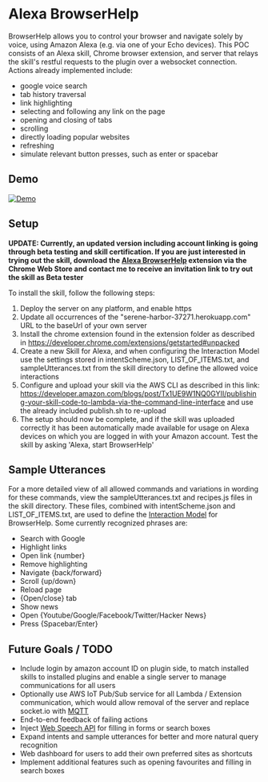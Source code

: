 # Alexa BrowserHelp

BrowserHelp allows you to control your browser and navigate solely by voice, using Amazon Alexa (e.g. via one of your Echo devices). This POC consists of an Alexa skill, Chrome browser extension, and server that relays the skill's restful requests to the plugin over a websocket connection. Actions already implemented include:
- google voice search
- tab history traversal
- link highlighting
- selecting and following any link on the page
- opening and closing of tabs	
- scrolling
- directly loading popular websites
- refreshing
- simulate relevant button presses, such as enter or spacebar

## Demo
[![Demo](https://github.com/BerioFlow/BrowserHelp/blob/master/images/demo.png)](https://www.youtube.com/watch?v=zGn1Kkma1p4)


## Setup

**UPDATE: Currently, an updated version including account linking is going through beta testing and skill certification. If you are just interested in trying out the skill, download the [Alexa BrowserHelp](https://chrome.google.com/webstore/detail/alexa-browserhelp/jjjjekfmojknabiflakbmnmapkkmefbe) extension via the Chrome Web Store and contact me to receive an invitation link to try out the skill as Beta tester**

To install the skill, follow the following steps:
1. Deploy the server on any platform, and enable https
2. Update all occurrences of the "serene-harbor-37271.herokuapp.com" URL to the baseUrl of your own server
3. Install the chrome extension found in the extension folder as described in https://developer.chrome.com/extensions/getstarted#unpacked
4. Create a new Skill for Alexa, and when configuring the Interaction Model use the settings stored in intentScheme.json, LIST_OF_ITEMS.txt, and sampleUtterances.txt from the skill directory to define the allowed voice interactions
5. Configure and upload your skill via the AWS CLI as described in this link: https://developer.amazon.com/blogs/post/Tx1UE9W1NQ0GYII/publishing-your-skill-code-to-lambda-via-the-command-line-interface  and use the already included publish.sh to re-upload
6. The setup should now be complete, and if the skill was uploaded correctly it has been automatically made available for usage on Alexa devices on which you are logged in with your Amazon account. Test the skill by asking 'Alexa, start BrowserHelp'



## Sample Utterances
For a more detailed view of all allowed commands and variations in wording for these commands, view the sampleUtterances.txt and recipes.js files in the skill directory. These files, combined with intentScheme.json and LIST_OF_ITEMS.txt, are used to define the [Interaction Model](https://developer.amazon.com/public/solutions/alexa/alexa-skills-kit/docs/alexa-skills-kit-interaction-model-reference) for BrowserHelp. Some currently recognized phrases are:

- Search with Google
- Highlight links
- Open link {number}
- Remove highlighting
- Navigate {back/forward}
- Scroll {up/down}
- Reload page
- {Open/close} tab
- Show news
- Open {Youtube/Google/Facebook/Twitter/Hacker News}
- Press {Spacebar/Enter}


## Future Goals / TODO

- Include login by amazon account ID on plugin side, to match installed skills to installed plugins and enable a single server to manage communications for all users
- Optionally use AWS IoT Pub/Sub service for all Lambda / Extension communication, which would allow removal of the server and replace socket&#46;&#8203;io with [MQTT](https://github.com/jimmyn/aws-mqtt-client)
- End-to-end feedback of failing actions
- Inject [Web Speech API](https://developers.google.com/web/updates/2013/01/Voice-Driven-Web-Apps-Introduction-to-the-Web-Speech-API) for filling in forms or search boxes
- Expand intents and sample utterances for better and more natural query recognition
- Web dashboard for users to add their own preferred sites as shortcuts
- Implement additional features such as opening favourites and filling in search boxes
